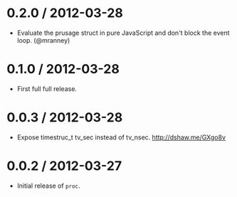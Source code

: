 
0.2.0 / 2012-03-28
==================

  * Evaluate the prusage struct in pure JavaScript and don't block the event loop. (@mranney)

0.1.0 / 2012-03-28
==================

  * First full full release.

0.0.3 / 2012-03-28
==================

  * Expose timestruc_t tv_sec instead of tv_nsec. http://dshaw.me/GXgo8v

0.0.2 / 2012-03-27
==================

  * Initial release of `proc`.
